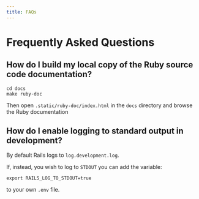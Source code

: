 ```yaml
---
title: FAQs
---
```


# Frequently Asked Questions

## How do I build my local copy of the Ruby source code documentation?

```shell
cd docs
make ruby-doc
```

Then open `.static/ruby-doc/index.html` in the `docs` directory and browse the
Ruby documentation

## How do I enable logging to standard output in development?

By default Rails logs to `log.development.log`.

If, instead, you wish to log to `STDOUT` you can add the variable:

```shell
export RAILS_LOG_TO_STDOUT=true
```

to your own `.env` file.
